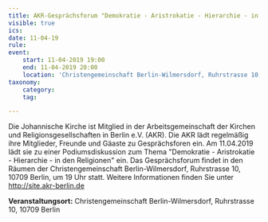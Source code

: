 ```yaml
---
title: AKR-Gesprächsforum "Demokratie - Aristrokatie - Hierarchie - in den Religionen"
visible: true
ics: 
date: 11-04-19
rule: 
event:
	start: 11-04-2019 19:00
	end: 11-04-2019 20:00
	location: 'Christengemeinschaft Berlin-Wilmersdorf, Ruhrstrasse 10, 10709 Berlin'
taxonomy:
	category: 
	tag: 

---
```

Die Johannische Kirche ist Mitglied in der Arbeitsgemeinschaft der Kirchen und Religionsgesellschaften in Berlin e.V. (AKR). Die AKR lädt regelmäßig ihre Mitglieder, Freunde und Gäaste zu Gesprächsforen ein. Am 11.04.2019 lädt sie zu einer Podiumsdiskussion zum Thema "Demokratie - Aristrokatie - Hierarchie - in den Religionen" ein. Das Gesprächsforum findet in den Räumen der Christengemeinschaft Berlin-Wilmersdorf, Ruhrstrasse 10, 10709 Berlin, um 19 Uhr statt. Weitere Informationen finden Sie unter http://site.akr-berlin.de


**Veranstaltungsort:** Christengemeinschaft Berlin-Wilmersdorf, Ruhrstrasse 10, 10709 Berlin

